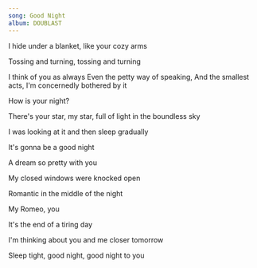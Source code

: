 ```yaml
---
song: Good Night
album: DOUBLAST
---
```


I hide under a blanket, like your cozy arms

Tossing and turning, tossing and turning

I think of you as always
Even the petty way of speaking, And the smallest acts, I'm concernedly bothered by it

How is your night?

There's your star, my star, full of light in the boundless sky

I was looking at it and then sleep gradually

It's gonna be a good night

A dream so pretty with you

My closed windows were knocked open

Romantic in the middle of the night

My Romeo, you

It's the end of a tiring day

I'm thinking about you and me closer tomorrow

Sleep tight, good night, good night to you

